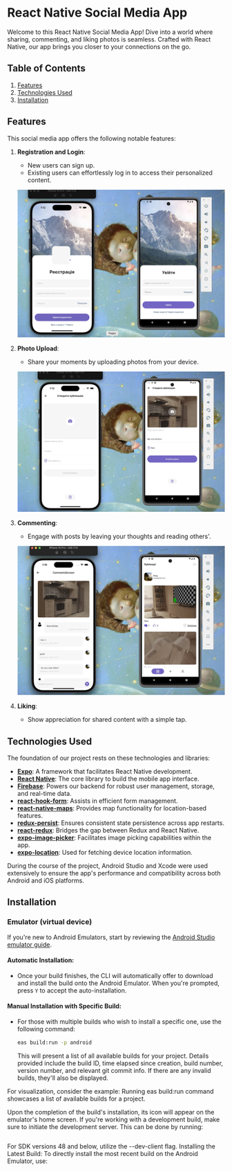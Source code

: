 # React Native Social Media App

Welcome to this React Native Social Media App! Dive into a world where sharing, commenting, and liking photos is seamless. Crafted with React Native, our app brings you closer to your connections on the go.

## Table of Contents

1. [Features](#features)
2. [Technologies Used](#technologies-used)
3. [Installation](#installation)

## Features

This social media app offers the following notable features:

1. **Registration and Login**:

   - New users can sign up.
   - Existing users can effortlessly log in to access their personalized content.

   ![Registration Screenshot](/images/reg.jpg)

2. **Photo Upload**:

   - Share your moments by uploading photos from your device.

   ![Upload Screenshot](/images/addpost.jpg)

3. **Commenting**:

   - Engage with posts by leaving your thoughts and reading others'.

   ![Comment Screenshot](/images/comment.jpg)

4. **Liking**:

   - Show appreciation for shared content with a simple tap.

## Technologies Used

The foundation of our project rests on these technologies and libraries:

- [**Expo**](https://expo.dev/): A framework that facilitates React Native development.
- [**React Native**](https://reactnative.dev/): The core library to build the mobile app interface.
- [**Firebase**](https://firebase.google.com/): Powers our backend for robust user management, storage, and real-time data.
- [**react-hook-form**](https://react-hook-form.com/): Assists in efficient form management.
- [**react-native-maps**](https://github.com/react-native-maps/react-native-maps): Provides map functionality for location-based features.
- [**redux-persist**](https://github.com/rt2zz/redux-persist): Ensures consistent state persistence across app restarts.
- [**react-redux**](https://react-redux.js.org/): Bridges the gap between Redux and React Native.
- [**expo-image-picker**](https://docs.expo.dev/versions/latest/sdk/imagepicker/): Facilitates image picking capabilities within the app.
- [**expo-location**](https://docs.expo.dev/versions/latest/sdk/location/): Used for fetching device location information.

During the course of the project, Android Studio and Xcode were used extensively to ensure the app's performance and compatibility across both Android and iOS platforms.

## Installation

### Emulator (virtual device)

If you're new to Android Emulators, start by reviewing the [Android Studio emulator guide](https://developer.android.com/studio/run/emulator).

#### Automatic Installation:

- Once your build finishes, the CLI will automatically offer to download and install the build onto the Android Emulator. When you're prompted, press `Y` to accept the auto-installation.

#### Manual Installation with Specific Build:

- For those with multiple builds who wish to install a specific one, use the following command:
  ```bash
  eas build:run -p android
  ```
  This will present a list of all available builds for your project. Details provided include the build ID, time elapsed since creation, build number, version number, and relevant git commit info. If there are any invalid builds, they'll also be displayed.

For visualization, consider the example:
Running eas build:run command showcases a list of available builds for a project.

Upon the completion of the build's installation, its icon will appear on the emulator's home screen. If you're working with a development build, make sure to initiate the development server. This can be done by running:

```npx expo start

```

For SDK versions 48 and below, utilize the --dev-client flag.
Installing the Latest Build:
To directly install the most recent build on the Android Emulator, use:

```eas build:run -p android --latest

```
